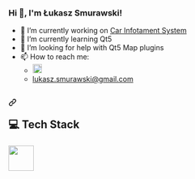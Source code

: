 ### Hi 👋, I'm Łukasz Smurawski!

- 🔭 I’m currently working on [Car Infotament System](https://github.com/MrWiseBeaver/Car-Infotament-System)
- 🌱 I’m currently learning Qt5
- 🤔 I’m looking for help with Qt5 Map plugins
- 📫 How to reach me: 
    -  [<img src="https://upload.wikimedia.org/wikipedia/commons/8/81/LinkedIn_icon.svg" width=18 height=18>](https://www.linkedin.com/in/%C5%82ukasz-smurawski-830a70209)
    - lukasz.smurawski@gmail.com


<!-- TECH STACK -->
<h2 dir="auto"? 
    <a id="user-content--tech-stack" class="anchor" href="#-tech-stack" aria-hidden="true"><svg class="octicon octicon-link" viewBox="0 0 16 16" version="1.1"          width="16" height="16" aria-hidden="true"><path fill-rule="evenodd" d="M7.775 3.275a.75.75 0 001.06 1.06l1.25-1.25a2 2 0 112.83 2.83l-2.5 2.5a2 2 0 01-2.83 0 .75.75 0 00-1.06 1.06 3.5 3.5 0 004.95 0l2.5-2.5a3.5 3.5 0 00-4.95-4.95l-1.25 1.25zm-4.69 9.64a2 2 0 010-2.83l2.5-2.5a2 2 0 012.83 0 .75.75 0 001.06-1.06 3.5 3.5 0 00-4.95 0l-2.5 2.5a3.5 3.5 0 004.95 4.95l1.25-1.25a.75.75 0 00-1.06-1.06l-1.25 1.25a2 2 0 01-2.83 0z"></path></svg></a>

<g-emoji class="g-emoji" alias="computer" fallback-src="https://github.githubassets.com/images/icons/emoji/unicode/1f4bb.png">💻</g-emoji>
Tech Stack
</h2>
<p dir="auto">
<a target="_blank" rel="noopener noreferrer"><img src="https://doc.qt.io/qt-5.15/images/icon_Qt_78x78px.png" width="50" height="50"></a>
</p>
 
<!-- 
- 👯 I’m looking to collaborate on ...
- 😄 Pronouns: ...
- 💬 Ask me about ...
- ⚡ Fun fact: ...
-->
